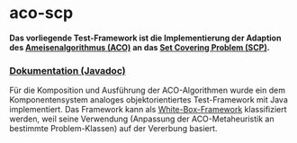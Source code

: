 # aco-scp
<b>Das vorliegende Test-Framework ist die Implementierung der Adaption des <a href="https://de.wikipedia.org/wiki/Ameisenalgorithmus">Ameisenalgorithmus (ACO)</a> an das <a href="https://de.wikipedia.org/wiki/Mengen%C3%BCberdeckungsproblem">Set Covering Problem (SCP)</a>.</b>
<h3><a href="https://andre-dick.github.io/aco-scp">Dokumentation (Javadoc)</a></h3>
<p>Für die Komposition und Ausführung der ACO-Algorithmen wurde ein dem Komponentensystem analoges objektorientiertes Test-Framework mit Java implementiert. Das Framework kann als <a href="https://de.wikipedia.org/wiki/Framework">White-Box-Framework</a> klassifiziert werden, weil seine Verwendung (Anpassung der ACO-Metaheuristik an bestimmte Problem-Klassen) auf der Vererbung basiert.</p>

